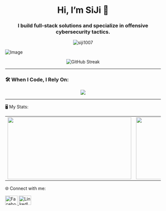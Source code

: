 
 <h1 align="center">Hi, I’m SiJi 👋</h1>
  <h3 align="center">I build full-stack solutions and specialize in offensive cybersecurity tactics.</h3>
  
  <!-- Profile Views -->
  <p align="center">
    <img src="https://komarev.com/ghpvc/?username=siji1007&label=Profile%20views&color=0e75b6&style=flat" alt="siji1007" />
  </p>

  
 ![Image](https://res.cloudinary.com/dz5nz06an/image/upload/v1749822576/github_ctccoz.png)
  
<p align="center">
  <img src="https://streak-stats.demolab.com/?user=siji1007&theme=blueberry&hide_border=true" alt="GitHub Streak" />
</p>


  ---
  
  <!-- Tools -->
  ### 🛠️ When I Code, I Rely On:
  <p align="center">
    <img src="https://skillicons.dev/icons?i=html,css,javascript,bootstrap,tailwind,typescript,react,java,python,php,django,flask,dotnet,c,cpp,csharp,oracle,mysql,sqlite,mongodb,git,github,docker,figma,vscode," />
  </p>
  
  ---
  
 🖥️ My Stats:
  
  <p align="center">
    <table align="center">
      <tr>
        <td>
          <img src="https://github-readme-stats.vercel.app/api?username=siji1007&show_icons=true&theme=default&card_width=400" width="400" height="200" />
        </td>
        <td>
          <img src="https://github-readme-stats.vercel.app/api/top-langs/?username=siji1007&layout=compact&theme=default&card_width=400" width="400" height="200" />
        </td>
      </tr>
    </table>
  </p>

🌐 Connect with me:
<p align="left">
  <a href="https://www.facebook.com/sijayszzz/" target="_blank">
    <img src="https://raw.githubusercontent.com/rahuldkjain/github-profile-readme-generator/master/src/images/icons/Social/facebook.svg" alt="Facebook" height="30" width="40" />
  </a>
  
  <!-- LinkedIn -->
  <a href="https://www.linkedin.com/in/christian-john-ibanez-0a3a03325/" target="_blank">
    <img src="https://raw.githubusercontent.com/rahuldkjain/github-profile-readme-generator/master/src/images/icons/Social/linked-in-alt.svg" alt="LinkedIn" height="30" width="40"      />
  </a>


</p>




